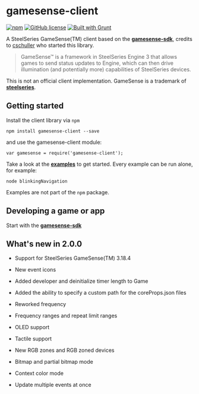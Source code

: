 
# gamesense-client

[![npm](https://img.shields.io/npm/v/gamesense-client.svg?style=flat-square)](https://www.npmjs.com/package/gamesense-client)
[![GitHub license](https://img.shields.io/badge/license-MIT-blue.svg?style=flat-square)](https://raw.githubusercontent.com/cschuller/gamesense-client/master/LICENSE)
[![Built with Grunt](https://img.shields.io/badge/built%20with-grunt-yellow.svg?style=flat-square)](http://gruntjs.com/)

A SteelSeries GameSense(TM) client based on the [**gamesense-sdk**](https://github.com/SteelSeries/gamesense-sdk), credits to [cschuller](https://github.com/cschuller) who started this library.

> GameSense™ is a framework in SteelSeries Engine 3 that allows games to send status
> updates to Engine, which can then drive illumination (and potentially more)
> capabilities of SteelSeries devices.

This is not an official client implementation. GameSense is a trademark of [**steelseries**](http://steelseries.com/).

## Getting started

Install the client library via ```npm```

``` npm install gamesense-client --save ```

and use the gamesense-client module:

``` var gamesense = require('gamesense-client'); ```

Take a look at the [**examples**](https://github.com/DaanWet/gamesense-client/tree/master/examples) to get started.
Every example can be run alone, for example:

``` node blinkingNavigation ```

Examples are not part of the ```npm``` package.

## Developing a game or app

Start with the [**gamesense-sdk**](https://github.com/SteelSeries/gamesense-sdk)

## What's new in 2.0.0

- Support for SteelSeries GameSense(TM) 3.18.4

- New event icons
- Added developer and deinitialize timer length to Game
- Added the ability to specify a custom path for the coreProps.json files
- Reworked frequency
- Frequency ranges and repeat limit ranges
- OLED support
- Tactile support
- New RGB zones and RGB zoned devices
- Bitmap and partial bitmap mode
- Context color mode
- Update multiple events at once

